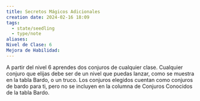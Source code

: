 ```yaml
---
title: Secretos Mágicos Adicionales
creation date: 2024-02-16 18:09
tags:
  - state/seedling
  - type/note
aliases: 
Nivel de Clase: 6
Mejora de Habilidad:
---
```

A partir del nivel 6 aprendes dos conjuros de cualquier clase. Cualquier conjuro que elijas debe ser
de un nivel que puedas lanzar, como se muestra en la tabla Bardo, o un truco. Los conjuros elegidos cuentan como conjuros de bardo para ti, pero no se incluyen en la columna de Conjuros Conocidos de la tabla Bardo.


